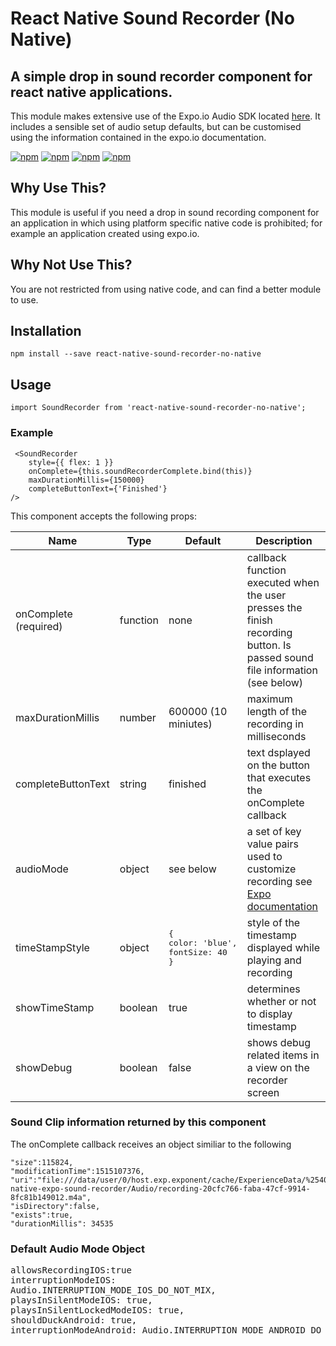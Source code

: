 # React Native Sound Recorder (No Native)

## A simple drop in sound recorder component for react native applications.  
This module makes extensive use of the Expo.io Audio SDK located [here](https://docs.expo.io/versions/latest/sdk/audio.html).  It includes a sensible set of audio setup defaults, but can be customised using the information contained in the expo.io documentation.

[![npm](https://img.shields.io/npm/v/react-native-sound-recorder-no-native.svg)](https://www.npmjs.com/package/react-native-sound-recorder-no-native)
[![npm](https://img.shields.io/npm/dm/react-native-sound-recorder-no-native.svg)](https://www.npmjs.com/package/react-native-sound-recorder-no-native)
[![npm](https://img.shields.io/npm/dt/react-native-sound-recorder-no-native.svg)](https://www.npmjs.com/package/react-native-sound-recorder-no-native)
[![npm](https://img.shields.io/npm/l/react-native-sound-recorder-no-native.svg)](https://github.com/react-native-component/react-native-sound-recorder-no-native/blob/master/LICENSE)

## Why Use This?

This module is useful if you need a drop in sound recording component for an application in which using platform specific native code is prohibited; for example an application created using expo.io.

## Why Not Use This?

You are not restricted from using native code, and can find a better module to use.

## Installation

`npm install --save react-native-sound-recorder-no-native`

## Usage

`import SoundRecorder from 'react-native-sound-recorder-no-native';`

### Example

~~~
 <SoundRecorder
    style={{ flex: 1 }}
    onComplete={this.soundRecorderComplete.bind(this)}
    maxDurationMillis={150000}
    completeButtonText={'Finished'}
/>
~~~

This component accepts the following props:

| Name                   | Type |  Default | Description |
| ---------------------- | ---- | -------- | ----------- | 
| onComplete (required)  | function |  none | callback function executed when the user presses the finish recording button.  Is passed sound file information (see below) |
| maxDurationMillis | number|  600000 (10 miniutes) | maximum length of the recording in milliseconds |
| completeButtonText | string|  finished | text dsplayed on the button that executes the onComplete callback |
| audioMode | object |  see below | a set of key value pairs used to customize recording see [Expo documentation](https://docs.expo.io/versions/latest/sdk/audio.html) |
| timeStampStyle | object |  <pre>{<br>color: 'blue',<br>fontSize: 40<br>}</pre> | style of the timestamp displayed while playing and recording |
| showTimeStamp | boolean | true |determines whether or not to display timestamp |
| showDebug | boolean | false |shows debug related items in a view on the recorder screen |

### Sound Clip information returned by this component
The onComplete callback receives an object similiar to the following
~~~
"size":115824,
"modificationTime":1515107376,
"uri":"file:///data/user/0/host.exp.exponent/cache/ExperienceData/%2540reggie3%252Freact-native-expo-sound-recorder/Audio/recording-20cfc766-faba-47cf-9914-8fc81b149012.m4a",
"isDirectory":false,
"exists":true,
"durationMillis": 34535
~~~

### Default Audio Mode Object
<pre>allowsRecordingIOS:true<br>interruptionModeIOS:<br>Audio.INTERRUPTION_MODE_IOS_DO_NOT_MIX,<br>playsInSilentModeIOS: true,<br>playsInSilentLockedModeIOS: true,<br>shouldDuckAndroid: true,<br>interruptionModeAndroid: Audio.INTERRUPTION_MODE_ANDROID_DO_NOT_MIX</pre>
